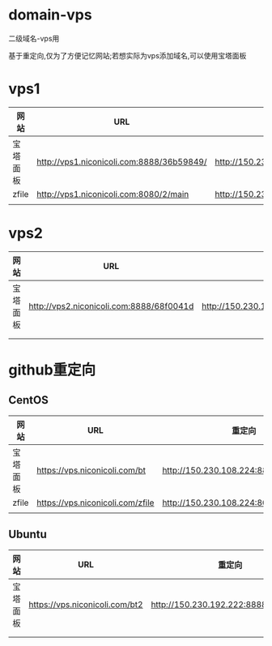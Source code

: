 <meta http-equiv="Content-Type" content="text/html; charset=utf-8" />


# domain-vps
二级域名-vps用

基于重定向,仅为了方便记忆网站;若想实际为vps添加域名,可以使用宝塔面板

# vps1
| 网站 | URL | IP |
|---|---|---|
| 宝塔面板 | http://vps1.niconicoli.com:8888/36b59849/ | http://150.230.108.224:8888/36b59849 |
| zfile | http://vps1.niconicoli.com:8080/2/main | http://150.230.108.224:8080/2/main/root |
|  |  |  |
# vps2
| 网站 | URL | 重定向 |
|---|---|---|
| 宝塔面板 | http://vps2.niconicoli.com:8888/68f0041d | http://150.230.192.222:8888/68f0041d |
|  |  |  |
|  |  |  |

# github重定向
## CentOS

| 网站     | URL                      | 重定向                                  |
| -------- | ------------------------ | --------------------------------------- |
| 宝塔面板 | https://vps.niconicoli.com/bt    | http://150.230.108.224:8888/36b59849    |
| zfile    | https://vps.niconicoli.com/zfile | http://150.230.108.224:8080/2/main/root |
|          |                          |                                         |

## Ubuntu

| 网站     | URL  | 重定向                                  |
| -------- | ---- | --------------------------------------- |
| 宝塔面板 | https://vps.niconicoli.com/bt2 | http://150.230.192.222:8888/68f0041d |
|      |      |      |
|      |      |      |


